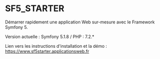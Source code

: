 # SF5_STARTER
Démarrer rapidement une application Web sur-mesure avec le Framework Symfony 5.

Version actuelle : Symfony 5.1.8 / PHP : 7.2.*

Lien vers les instructions d'installation et la démo : https://www.sf5starter.applicationsweb.fr
